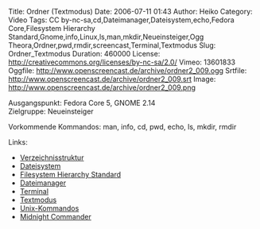 Title: Ordner (Textmodus)
Date: 2006-07-11 01:43
Author: Heiko
Category: Video
Tags: CC by-nc-sa,cd,Dateimanager,Dateisystem,echo,Fedora Core,Filesystem Hierarchy Standard,Gnome,info,Linux,ls,man,mkdir,Neueinsteiger,Ogg Theora,Ordner,pwd,rmdir,screencast,Terminal,Textmodus
Slug: Ordner_Textmodus
Duration: 460000
License: http://creativecommons.org/licenses/by-nc-sa/2.0/
Vimeo: 13601833
Oggfile: http://www.openscreencast.de/archive/ordner2_009.ogg
Srtfile: http://www.openscreencast.de/archive/ordner2_009.srt
Image: http://www.openscreencast.de/archive/ordner2_009.png

Ausgangspunkt: Fedora Core 5, GNOME 2.14  
Zielgruppe: Neueinsteiger  

Vorkommende Kommandos: man, info, cd, pwd, echo, ls, mkdir, rmdir

Links:

  * [Verzeichnisstruktur](http://de.wikipedia.org/wiki/Verzeichnisstruktur)
  * [Dateisystem](http://de.wikipedia.org/wiki/Dateisystem)
  * [Filesystem Hierarchy Standard](http://de.wikipedia.org/wiki/Filesystem_Hierarchy_Standard)
  * [Dateimanager](http://de.wikipedia.org/wiki/Dateimanager)
  * [Terminal](http://de.wikipedia.org/wiki/Terminalemulation)
  * [Textmodus](http://de.wikipedia.org/wiki/Textmodus)
  * [Unix-Kommandos](http://de.wikipedia.org/wiki/Unix-Kommandos)
  * [Midnight Commander](http://de.wikipedia.org/wiki/Midnight_Commander)

